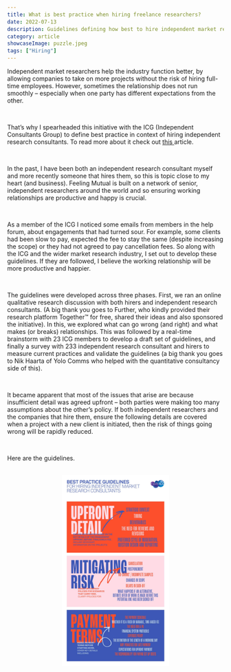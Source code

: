 ```yaml
---
title: What is best practice when hiring freelance researchers?
date: 2022-07-13
description: Guidelines defining how best to hire independent market researchers
category: article
showcaseImage: puzzle.jpeg
tags: ["Hiring"]
---
```


Independent market researchers help the industry function better, by allowing companies to take on more projects without the risk of hiring full-time employees. However, sometimes the relationship does not run smoothly – especially when one party has different expectations from the other.

<br/>

That’s why I spearheaded this initiative with the ICG (Independent Consultants Group) to define best practice in context of hiring independent research consultants. To read more about it check out [this ](https://theicg.co.uk/best-practice/)article.

<br/>

In the past, I have been both an independent research consultant myself and more recently someone that hires them, so this is topic close to my heart (and business). Feeling Mutual is built on a network of senior, independent researchers around the world and so ensuring working relationships are productive and happy is crucial.

<br/>

As a member of the ICG I noticed some emails from members in the help forum, about engagements that had turned sour. For example, some clients had been slow to pay, expected the fee to stay the same (despite increasing the scope) or they had not agreed to pay cancellation fees.  So along with the ICG and the wider market research industry, I set out to develop these guidelines. If they are followed, I believe the working relationship will be more productive and happier.

<br/>

The guidelines were developed across three phases. First, we ran an online qualitative research discussion with both hirers and independent research consultants. (A big thank you goes to Further, who kindly provided their research platform Together™ for free, shared their ideas and also sponsored the initiative).  In this, we explored what can go wrong (and right) and what makes (or breaks) relationships. This was followed by a real-time brainstorm with 23 ICG members to develop a draft set of guidelines, and finally a survey with 233 independent research consultant and hirers to measure current practices and validate the guidelines (a big thank you goes to Nik Haarta of Yolo Comms who helped with the quantitative consultancy side of this).

<br/>

It became apparent that most of the issues that arise are because insufficient detail was agreed upfront – both parties were making too many assumptions about the other’s policy.  If both independent researchers and the companies that hire them, ensure the following details are covered when a project with a new client is initiated, then the risk of things going wrong will be rapidly reduced.

<br/>

Here are the guidelines. 

<br/>
<div align="center">

<img src="./guidelines.jpeg" alt="Champions league banner" style="width: 250px;"/>

<br/>

</div>